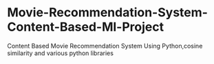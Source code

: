 # Movie-Recommendation-System-Content-Based-Ml-Project
Content Based Movie Recommendation System Using Python,cosine similarity and various python libraries

